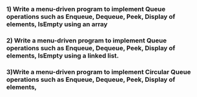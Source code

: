 ### 1) Write a menu-driven program to implement Queue operations such as Enqueue, Dequeue, Peek, Display of elements, IsEmpty using an array
### 2) Write a menu-driven program to implement Queue operations such as Enqueue, Dequeue, Peek, Display of elements, IsEmpty using a linked list.
### 3)Write a menu-driven program to implement Circular Queue operations such as Enqueue, Dequeue, Peek, Display of elements,